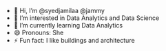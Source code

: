 - 👋 Hi, I’m @syedjamilaa @jammy
- 👀 I’m interested in Data Analytics and Data Science 
- 🌱 I’m currently learning Data Analytics
- 😄 Pronouns: She
- ⚡ Fun fact: I like buildings and architecture

<!---
syedjamilaa/syedjamilaa is a ✨ special ✨ repository because its `README.md` (this file) appears on your GitHub profile.
You can click the Preview link to take a look at your changes.
--->
